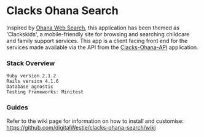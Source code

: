 # Clacks Ohana Search

Inspired by [Ohana Web Search](http://github.com/codeforamerica/ohana-web-search), this application has been themed as 'Clackskids', a mobile-friendly site for browsing and searching childcare and family support services. This app is a client facing front end for the services made available via the API from the [Clacks-Ohana-API](http://github.com/digitalwestie/ohana-api) application.

### Stack Overview

    Ruby version 2.1.2
    Rails version 4.1.6
    Database agnostic
    Testing Frameworks: Minitest

### Guides

Refer to the wiki page for information on how to install and customise: https://github.com/digitalWestie/clacks-ohana-search/wiki
